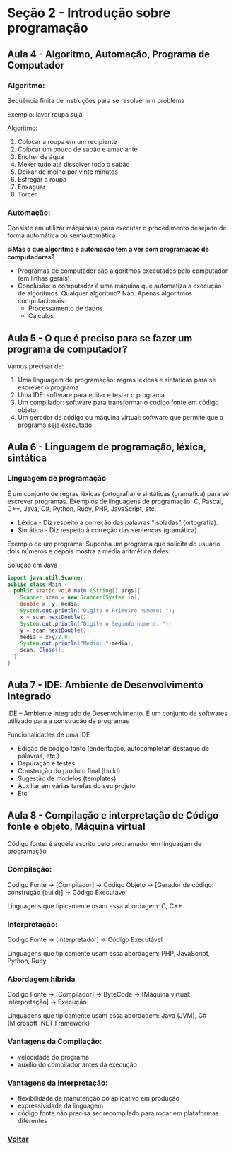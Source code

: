 # Seção 2 - Introdução sobre programação

## Aula 4 -  Algoritmo, Automação, Programa de Computador

### Algoritmo:

Sequência finita de instruções para se resolver um problema

Exemplo: lavar roupa suja

Algoritmo:
  
  1. Colocar a roupa em um recipiente
  2. Colocar um pouco de sabão e amaciante
  3. Encher de água
  4. Mexer tudo até dissolver todo o sabão
  5. Deixar de molho por vinte minutos
  6. Esfregar a roupa
  7. Enxaguar
  8. Torcer

### Automação:

Consiste em utilizar máquina(s) para executar o procedimento desejado de forma automática ou semiautomática

**💥Mas o que algoritmo e automação tem a ver com programação de computadores?**

- Programas de computador são algoritmos executados pelo computador (em linhas gerais).
- Conclusão: o computador é uma máquina que automatiza a execução de algoritmos.
Qualquer algoritmo? Não. Apenas algoritmos computacionais:
  - Processamento de dados
  - Cálculos

## Aula 5 - O que é preciso para se fazer um programa de computador?

Vamos precisar de:

1. Uma linguagem de programação: regras léxicas e sintáticas para se escrever o programa
2. Uma IDE: software para editar e testar o programa
3. Um compilador: software para transformar o código fonte em código objeto
4. Um gerador de código ou máquina virtual: software que permite que o programa seja executado

## Aula 6 - Linguagem de programação, léxica, sintática

### Linguagem de programação

É um conjunto de regras léxicas (ortografia) e sintáticas (gramática) para se escrever programas.
Exemplos de linguagens de programação: C, Pascal, C++, Java, C#, Python, Ruby, PHP, JavaScript, etc.

- Léxica - Diz respeito à correção das palavras "isoladas" (ortografia).
- Sintática - Diz respeito à correção das sentenças (gramática).

Exemplo de um programa: Suponha um programa que solicita do usuário dois números e depois mostra a média aritmética deles:

Solução em Java

```java
import java.util.Scanner;
public class Main {
  public static void main (String[] args){
    Scanner scan = new Scanner(System.in);
    double x, y, media;
    System.out.println("Digite o Primeiro numero: ");
    x = scan.nextDouble();
    System.out.println("Digite o Segundo numero: ");
    y = scan.nextDouble();
    media = x+y/2.0;
    System.out.println("Media: "+media);
    scan. Close();
  }
}
```

## Aula 7 - IDE: Ambiente de Desenvolvimento Integrado

IDE – Ambiente Integrado de Desenvolvimento. É um conjunto de softwares utilizado para a construção de programas

Funcionalidades de uma IDE

- Edição de código fonte (endentação, autocompletar, destaque de palavras, etc.)
- Depuração e testes
- Construção do produto final (build)
- Sugestão de modelos (templates)
- Auxiliar em várias tarefas do seu projeto
- Etc

## Aula 8 - Compilação e interpretação de Código fonte e objeto, Máquina virtual

Código fonte: é aquele escrito pelo programador em linguagem de programação

### Compilação: 
  
  Codigo Fonte -> [Compilador] -> Código Objeto -> [Gerador de código: construção (build)] -> Código Executável

Linguagens que tipicamente usam essa abordagem: C, C++

### Interpretação:

  Codigo Fonte -> [Interpretador] -> Código Executável

Linguagens que tipicamente usam essa abordagem: PHP, JavaScript, Python, Ruby

### Abordagem híbrida

  Codigo Fonte -> [Compilador] -> ByteCode -> [Máquina virtual: interpretação] -> Execução

Linguagens que tipicamente usam essa abordagem: Java (JVM), C# (Microsoft .NET Framework)

### Vantagens da Compilação: 

- velocidade do programa
- auxílio do compilador antes da execução

### Vantagens da Interpretação: 

- flexibilidade de manutenção do aplicativo em produção
- expressividade da linguagem
- código fonte não precisa ser recompilado para rodar em plataformas diferentes

### [Voltar](https://github.com/lex4brao/01.CURSOS.E.ESTUDOS/blob/main/03.JAVA.COMPLETO-2023.-.NELIO.ALVES/README.md)

